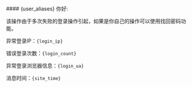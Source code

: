 <title>你的 {site_title} 账户有一条安全警告</title>
#### {user_aliases} 你好:

该操作由于多次失败的登录操作引起，如果是你自己的操作可以使用找回密码功能。

异常登录IP：`{login_ip}`

错误登录次数：`{login_count}`

异常登录浏览器信息：`{login_ua}`

消息时间：`{site_time}`